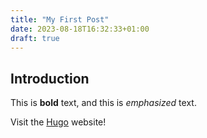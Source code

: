 ```yaml
---
title: "My First Post"
date: 2023-08-18T16:32:33+01:00
draft: true
---
```


## Introduction

This is **bold** text, and this is *emphasized* text.

Visit the [Hugo](https://gohugo.io) website!
